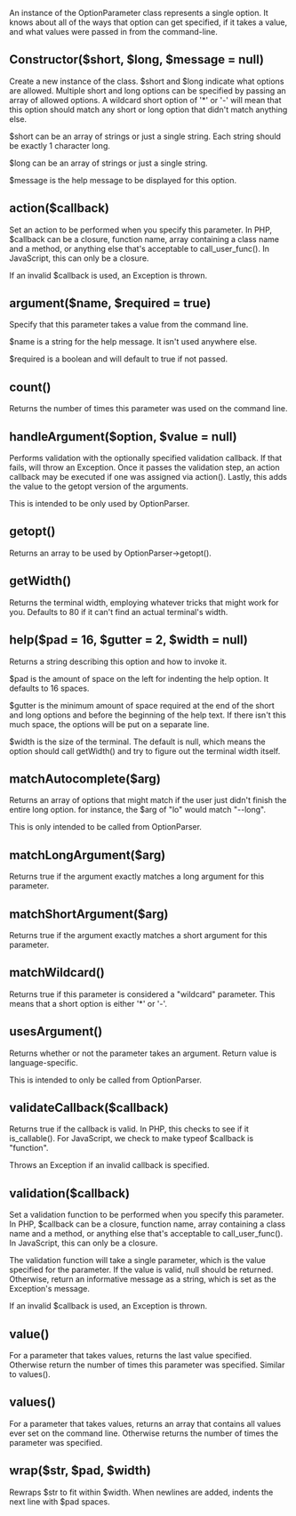 An instance of the OptionParameter class represents a single option.  It knows
about all of the ways that option can get specified, if it takes a value, and
what values were passed in from the command-line.

Constructor($short, $long, $message = null)
-------------------------------------------

Create a new instance of the class.  $short and $long indicate what options are
allowed.  Multiple short and long options can be specified by passing an array
of allowed options.  A wildcard short option of '*' or '-' will mean that this
option should match any short or long option that didn't match anything else.

$short can be an array of strings or just a single string.  Each string should
be exactly 1 character long.

$long can be an array of strings or just a single string.

$message is the help message to be displayed for this option.

action($callback)
-----------------

Set an action to be performed when you specify this parameter.  In PHP,
$callback can be a closure, function name, array containing a class name and a
method, or anything else that's acceptable to call_user_func().  In JavaScript,
this can only be a closure.

If an invalid $callback is used, an Exception is thrown.

argument($name, $required = true)
---------------------------------

Specify that this parameter takes a value from the command line.

$name is a string for the help message.  It isn't used anywhere else.

$required is a boolean and will default to true if not passed.


count()
-------

Returns the number of times this parameter was used on the command line.


handleArgument($option, $value = null)
--------------------------------------
Performs validation with the optionally specified validation callback.  If that
fails, will throw an Exception.  Once it passes the validation step, an action
callback may be executed if one was assigned via action().  Lastly, this adds
the value to the getopt version of the arguments.

This is intended to be only used by OptionParser.

getopt()
--------

Returns an array to be used by OptionParser->getopt().

getWidth()
----------

Returns the terminal width, employing whatever tricks that might work for you.
Defaults to 80 if it can't find an actual terminal's width.

help($pad = 16, $gutter = 2, $width = null)
-------------------------------------------

Returns a string describing this option and how to invoke it.

$pad is the amount of space on the left for indenting the help option.  It
defaults to 16 spaces.

$gutter is the minimum amount of space required at the end of the short and
long options and before the beginning of the help text.  If there isn't this
much space, the options will be put on a separate line.

$width is the size of the terminal.  The default is null, which means the
option should call getWidth() and try to figure out the terminal width itself.

matchAutocomplete($arg)
-----------------------

Returns an array of options that might match if the user just didn't finish the
entire long option.  for instance, the $arg of "lo" would match "--long".

This is only intended to be called from OptionParser.

matchLongArgument($arg)
-----------------------

Returns true if the argument exactly matches a long argument for this
parameter.

matchShortArgument($arg)
------------------------

Returns true if the argument exactly matches a short argument for this
parameter.


matchWildcard()
---------------

Returns true if this parameter is considered a "wildcard" parameter.  This
means that a short option is either '*' or '-'.

usesArgument()
--------------

Returns whether or not the parameter takes an argument.  Return value is
language-specific.

This is intended to only be called from OptionParser.

validateCallback($callback)
---------------------------

Returns true if the callback is valid.  In PHP, this checks to see if it
is_callable().  For JavaScript, we check to make typeof $callback is
"function".

Throws an Exception if an invalid callback is specified.

validation($callback)
---------------------

Set a validation function to be performed when you specify this parameter.  In
PHP, $callback can be a closure, function name, array containing a class name
and a method, or anything else that's acceptable to call_user_func().  In
JavaScript, this can only be a closure.

The validation function will take a single parameter, which is the value
specified for the parameter.  If the value is valid, null should be returned.
Otherwise, return an informative message as a string, which is set as the
Exception's message.

If an invalid $callback is used, an Exception is thrown.

value()
-------

For a parameter that takes values, returns the last value specified.  Otherwise
return the number of times this parameter was specified.  Similar to values().

values()
--------

For a parameter that takes values, returns an array that contains all values
ever set on the command line.  Otherwise returns the number of times the
parameter was specified.

wrap($str, $pad, $width)
------------------------

Rewraps $str to fit within $width.  When newlines are added, indents the next
line with $pad spaces.
